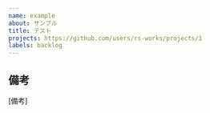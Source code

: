 ```yaml
---
name: example
about: サンプル
title: テスト
projects: https://github.com/users/rs-works/projects/1
labels: backlog
---
```


## 備考
[備考]
